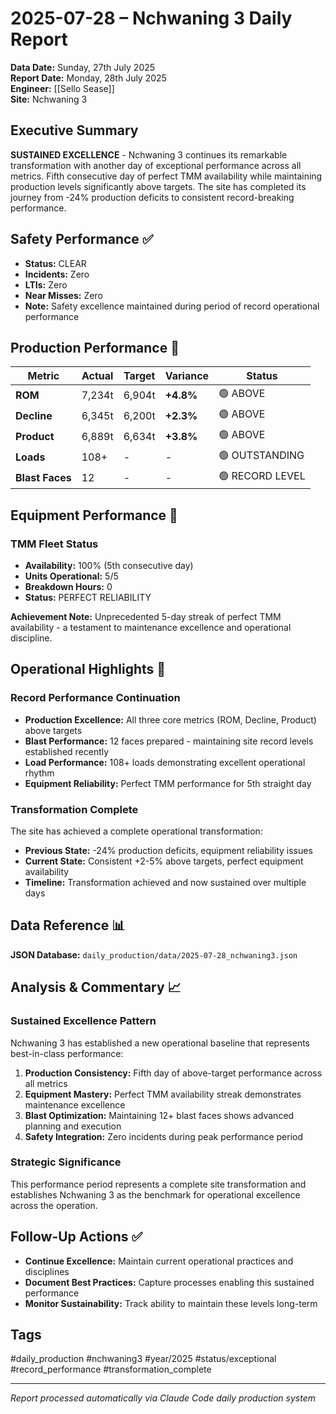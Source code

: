 # 2025-07-28 – Nchwaning 3 Daily Report

**Data Date:** Sunday, 27th July 2025  
**Report Date:** Monday, 28th July 2025  
**Engineer:** [[Sello Sease]]  
**Site:** Nchwaning 3  

## Executive Summary

**SUSTAINED EXCELLENCE** - Nchwaning 3 continues its remarkable transformation with another day of exceptional performance across all metrics. Fifth consecutive day of perfect TMM availability while maintaining production levels significantly above targets. The site has completed its journey from -24% production deficits to consistent record-breaking performance.

## Safety Performance ✅

- **Status:** CLEAR
- **Incidents:** Zero
- **LTIs:** Zero  
- **Near Misses:** Zero
- **Note:** Safety excellence maintained during period of record operational performance

## Production Performance 🎯

| Metric | Actual | Target | Variance | Status |
|--------|--------|--------|----------|---------|
| **ROM** | 7,234t | 6,904t | **+4.8%** | 🟢 ABOVE |
| **Decline** | 6,345t | 6,200t | **+2.3%** | 🟢 ABOVE |
| **Product** | 6,889t | 6,634t | **+3.8%** | 🟢 ABOVE |
| **Loads** | 108+ | - | - | 🟢 OUTSTANDING |
| **Blast Faces** | 12 | - | - | 🟢 RECORD LEVEL |

## Equipment Performance 🔧

### TMM Fleet Status
- **Availability:** 100% (5th consecutive day)
- **Units Operational:** 5/5
- **Breakdown Hours:** 0
- **Status:** PERFECT RELIABILITY

**Achievement Note:** Unprecedented 5-day streak of perfect TMM availability - a testament to maintenance excellence and operational discipline.

## Operational Highlights 🌟

### Record Performance Continuation
- **Production Excellence:** All three core metrics (ROM, Decline, Product) above targets
- **Blast Performance:** 12 faces prepared - maintaining site record levels established recently
- **Load Performance:** 108+ loads demonstrating excellent operational rhythm
- **Equipment Reliability:** Perfect TMM performance for 5th straight day

### Transformation Complete
The site has achieved a complete operational transformation:
- **Previous State:** -24% production deficits, equipment reliability issues
- **Current State:** Consistent +2-5% above targets, perfect equipment availability
- **Timeline:** Transformation achieved and now sustained over multiple days

## Data Reference 📊

**JSON Database:** `daily_production/data/2025-07-28_nchwaning3.json`

## Analysis & Commentary 📈

### Sustained Excellence Pattern
Nchwaning 3 has established a new operational baseline that represents best-in-class performance:

1. **Production Consistency:** Fifth day of above-target performance across all metrics
2. **Equipment Mastery:** Perfect TMM availability streak demonstrates maintenance excellence
3. **Blast Optimization:** Maintaining 12+ blast faces shows advanced planning and execution
4. **Safety Integration:** Zero incidents during peak performance period

### Strategic Significance
This performance period represents a complete site transformation and establishes Nchwaning 3 as the benchmark for operational excellence across the operation.

## Follow-Up Actions ✅

- **Continue Excellence:** Maintain current operational practices and disciplines
- **Document Best Practices:** Capture processes enabling this sustained performance
- **Monitor Sustainability:** Track ability to maintain these levels long-term

## Tags
#daily_production #nchwaning3 #year/2025 #status/exceptional #record_performance #transformation_complete

---
*Report processed automatically via Claude Code daily production system*